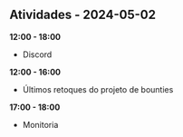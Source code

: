 ## Atividades - 2024-05-02

**12:00 - 18:00**

* Discord

**12:00 - 16:00**

* Últimos retoques do projeto de bounties

**17:00 - 18:00**

* Monitoria 




